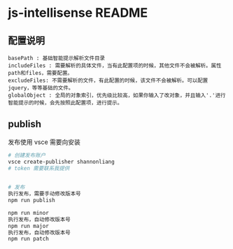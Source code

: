 # js-intellisense README
    
## 配置说明
    basePath : 基础智能提示解析文件目录
    includeFiles : 需要解析的具体文件，当有此配置项的时候，其他文件不会被解析。属性path和files，需要配置。
    excludeFiles: 不需要解析的文件，有此配置的时候，该文件不会被解析。可以配置jquery，等等基础的文件。
    globalObject : 全局的对象索引，优先级比较高，如果你输入了改对象，并且输入'.'进行智能提示的时候，会先按照此配置项，进行提示。

## publish
发布使用 vsce 需要向安装

```bash
# 创建发布账户
vsce create-publisher shannonliang
# token 需要联系我提供
 

# 发布
执行发布，需要手动修改版本号
npm run publish

npm run minor
执行发布，自动修改版本号
npm run major
执行发布，自动修改版本号
npm run patch
```
